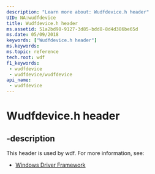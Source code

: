 ```yaml
---
description: "Learn more about: Wudfdevice.h header"
UID: NA:wudfdevice
title: Wudfdevice.h header
ms.assetid: 51a2bd98-9127-3d85-bdd8-8d4d386be65d
ms.date: 05/09/2018
keywords: ["Wudfdevice.h header"]
ms.keywords: 
ms.topic: reference
tech.root: wdf
f1_keywords:
 - wudfdevice
 - wudfdevice/wudfdevice
api_name:
 - wudfdevice
---
```


# Wudfdevice.h header


## -description

This header is used by wdf. For more information, see:

- [Windows Driver Framework](../_wdf/index.md)

